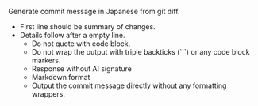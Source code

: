 Generate commit message in Japanese from git diff.

- First line should be summary of changes.
- Details follow after a empty line.
  - Do not quote with code block.
  - Do not wrap the output with triple backticks (```) or any code block markers.
  - Response without AI signature
  - Markdown format
  - Output the commit message directly without any formatting wrappers.
